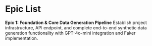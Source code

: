 # Epic List

**Epic 1: Foundation & Core Data Generation Pipeline**
Establish project infrastructure, API endpoint, and complete end-to-end synthetic data generation functionality with GPT-4o-mini integration and Faker implementation.
